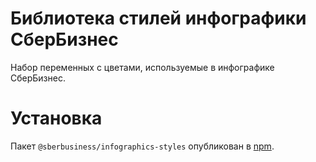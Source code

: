 # Библиотека стилей инфографики СберБизнес

Набор переменных с цветами, используемые в инфографике СберБизнес.

# Установка

Пакет `@sberbusiness/infographics-styles` опубликован в [npm](https://www.npmjs.com/package/@sberbusiness/infographics-styles).
